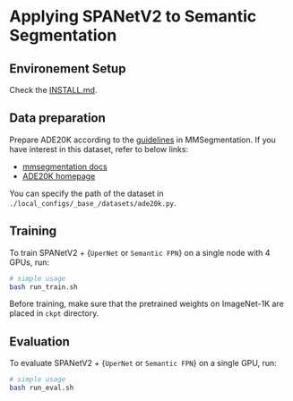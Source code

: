 # Applying SPANetV2 to Semantic Segmentation


##  Environement Setup
Check the [INSTALL.md](./INSTALL.md).

## Data preparation
Prepare ADE20K according to the [guidelines](https://github.com/open-mmlab/mmsegmentation/blob/main/docs/en/user_guides/2_dataset_prepare.md#prepare-datasets) in MMSegmentation. If you have interest in this dataset, refer to below links:

* [mmsegmentation docs](https://github.com/open-mmlab/mmsegmentation/blob/main/docs/en/user_guides/2_dataset_prepare.md#prepare-datasets)
* [ADE20K homepage](https://ade20k.csail.mit.edu/)

You can specify the path of the dataset in `./local_configs/_base_/datasets/ade20k.py`.

## Training

To train SPANetV2 + {`UperNet` or `Semantic FPN`} on a single node with 4 GPUs, run:

``` bash
# simple usage 
bash run_train.sh
```

Before training, make sure that the pretrained weights on ImageNet-1K are placed in `ckpt` directory. 


## Evaluation
To evaluate SPANetV2 + {`UperNet` or `Semantic FPN`} on a single GPU, run:

``` bash
# simple usage 
bash run_eval.sh
```

